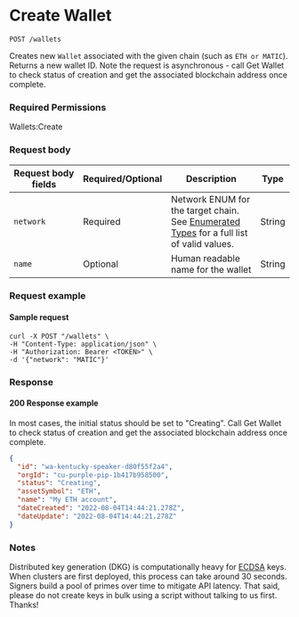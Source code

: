# Create Wallet

`POST /wallets`

Creates new `Wallet` associated with the given chain (such as `ETH or MATIC`). Returns a new wallet ID.  Note the request is asynchronous - call Get Wallet to check status of creation and get the associated blockchain address once complete.&#x20;

### Required Permissions <a href="#scopes" id="scopes"></a>

Wallets:Create

### Request body <a href="#request-body" id="request-body"></a>

<table><thead><tr><th width="211">Request body fields</th><th width="111">Required/Optional</th><th width="268">Description</th><th>Type</th></tr></thead><tbody><tr><td><code>network</code></td><td>Required</td><td>Network ENUM for the target chain.  See <a href="../dfns-api-enumerated-types.md">Enumerated Types</a> for a full list of valid values.</td><td>String</td></tr><tr><td><code>name</code></td><td>Optional</td><td>Human readable name for the wallet</td><td>String</td></tr></tbody></table>

### Request example <a href="#request-example.1" id="request-example.1"></a>

#### Sample request <a href="#sample-request" id="sample-request"></a>

```shell
curl -X POST "/wallets" \
-H "Content-Type: application/json" \
-H "Authorization: Bearer <TOKEN>" \
-d '{"network": "MATIC"}'
```

### Response <a href="#response" id="response"></a>

#### 200 Response example <a href="#response-example" id="response-example"></a>

In most cases, the initial status should be set to "Creating".  Call Get Wallet to check status of creation and get the associated blockchain address once complete.&#x20;

```json
{
  "id": "wa-kentucky-speaker-d80f55f2a4",
  "orgId": "cu-purple-pip-1b417b958500",
  "status": "Creating",
  "assetSymbol": "ETH",
  "name": "My ETH account",
  "dateCreated": "2022-08-04T14:44:21.278Z",
  "dateUpdate": "2022-08-04T14:44:21.278Z"
}
```

### Notes <a href="#notes" id="notes"></a>

Distributed key generation (DKG) is computationally heavy for [ECDSA](https://en.wikipedia.org/wiki/Elliptic\_Curve\_Digital\_Signature\_Algorithm) keys. When clusters are first deployed, this process can take around 30 seconds.  Signers build a pool of primes over time to mitigate API latency. That said, please do not create keys in bulk using a script without talking to us first. Thanks!
